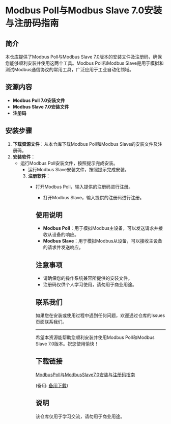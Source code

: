 # Modbus Poll与Modbus Slave 7.0安装与注册码指南

## 简介
本仓库提供了Modbus Poll与Modbus Slave 7.0版本的安装文件及注册码，确保您能够顺利安装并使用这两个工具。Modbus Poll和Modbus Slave是用于模拟和测试Modbus通信协议的常用工具，广泛应用于工业自动化领域。

## 资源内容
- **Modbus Poll 7.0安装文件**
- **Modbus Slave 7.0安装文件**
- **注册码**

## 安装步骤
1. **下载资源文件**：从本仓库下载Modbus Poll和Modbus Slave的安装文件及注册码。
2. **安装软件**：
   - 运行Modbus Poll安装文件，按照提示完成安装。
      - 运行Modbus Slave安装文件，按照提示完成安装。
      3. **注册软件**：
         - 打开Modbus Poll，输入提供的注册码进行注册。
            - 打开Modbus Slave，输入提供的注册码进行注册。

            ## 使用说明
            - **Modbus Poll**：用于模拟Modbus主设备，可以发送请求并接收从设备的响应。
            - **Modbus Slave**：用于模拟Modbus从设备，可以接收主设备的请求并发送响应。

            ## 注意事项
            - 请确保您的操作系统兼容所提供的安装文件。
            - 注册码仅供个人学习使用，请勿用于商业用途。

            ## 联系我们
            如果您在安装或使用过程中遇到任何问题，欢迎通过仓库的Issues页面联系我们。

            ---

            希望本资源能帮助您顺利安装并使用Modbus Poll和Modbus Slave 7.0版本。祝您使用愉快！

            ## 下载链接
            [ModbusPoll与ModbusSlave7.0安装与注册码指南](https://pan.quark.cn/s/12b404440df3) 

            (备用: [备用下载](https://pan.baidu.com/s/1gwZ71hsjIymZ6QVe-6AIUA?pwd=1234))

            ## 说明

            该仓库仅用于学习交流，请勿用于商业用途。
